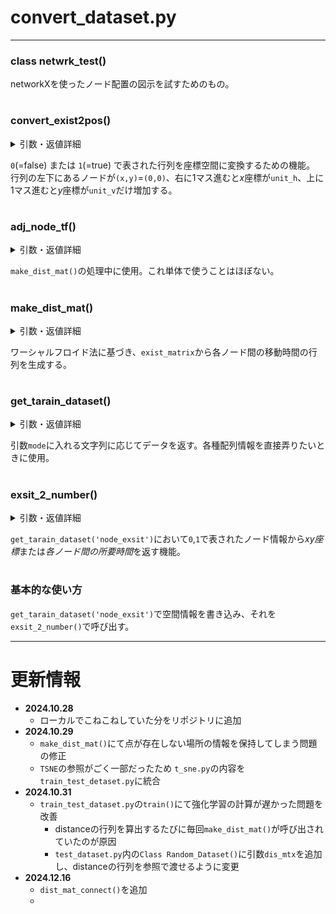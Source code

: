 # convert_dataset.py  
***
### class netwrk_test()
networkXを使ったノード配置の図示を試すためのもの。
#
### convert_exist2pos()
<details><summary>引数・返値詳細</summary>

##### 引数：( exsit_matrix , unit_h , unit_v )  
>**exist_matrix** : ノード位置を表した行列  
>**unit_h** : 水平方向の単位移動量  
>**unit_v** : 垂直方向の単位移動量  

##### 返り値 : (pos_mat , node_n)
>**pos_mat** : 各ノードのxy座標を格納した行列  
>**node_n** : ノードの総数

</details>

`0`(=false) または `1`(=true) で表された行列を座標空間に変換するための機能。  
行列の左下にあるノードが`(x,y)`=`(0,0)`、右に1マス進むと*x*座標が`unit_h`、上に1マス進むと*y*座標が`unit_v`だけ増加する。
#
### adj_node_tf()
<details><summary>引数・返値詳細</summary>

##### 引数：( n , max_n )
>**n** : 現在の座標位置  
>**max_n** : その方向における座標の最大値  
  
##### 返り値：( adj_range )
>**adj_range** : 隣接マスを表す配列  
</details>

`make_dist_mat()`の処理中に使用。これ単体で使うことはほぼない。  
#
### make_dist_mat()
<details><summary>引数・返値詳細</summary>

##### 引数：(exist_matrix , unit_h, unit_v )
>**exist_matrix** :   
>**unit_h** : 水平方向の単位移動量  
>**unit_v** : 垂直方向の単位移動量  
  
##### 返り値：(con_mat , 0 )
>**con_mat** (np.float32) : 各ノード同士の所要時間を格納した二次元配列  
>**0** (int) :`exsit_2_number()`での返り値の構造を合わせるために使用。
</details>

ワーシャルフロイド法に基づき、`exist_matrix`から各ノード間の移動時間の行列を生成する。
#
### get_tarain_dataset()
<details><summary>引数・返値詳細</summary>

##### 引数：( mode ) , 返り値 : ()
>**mode** : `'node_pos'` , `'disatance'` , `'conection'` , `'node_exsit'`のいずれか
- `'node_pos'`
  - ノード位置をxy座標で指定。
  - 返り値：
    - `rt_1` : 各ノードのxy座標
    - `rt_2` : ノードの総数
- `'distance'`
  - すべてのノード同士の移動時間を行列で指定。__(ノード数)__ 次元の正方行列で指定する必要がある。
  - 返り値：
    - `rt_1` : 各ノード同士の時間行列
    - `rt_2` : 0
- `'conection'`
  - ノード同士で直接繋がっている点の情報を格納。
  - 返り値：
    - `rt_1` : ノード同士の接続情報
    - `rt_2` : 0
- `'node_exist'`
  - N*Mマスの空間において、ノードが存在する場合は`1`、そうでない場合は`0`を指定。
  - 返り値：
    - `rt_1` : 各ノードのxy座標
    - `rt_2` : 0

</details>

引数`mode`に入れる文字列に応じてデータを返す。各種配列情報を直接弄りたいときに使用。  
#
### exsit_2_number()
<details><summary>引数・返値詳細</summary>

##### 引数：( mode )
>**mode** : `'node_exsit'` , `'dis'` のいずれか  
  
##### 返り値：( rt_data )
>**rt_data** (tuple) : `mode`に応じたタプル。  
</details>
  
`get_tarain_dataset('node_exsit')`において`0`,`1`で表されたノード情報から*xy座標*または*各ノード間の所要時間*を返す機能。
#
### 基本的な使い方
`get_tarain_dataset('node_exsit')`で空間情報を書き込み、それを`exsit_2_number()`で呼び出す。  
***
# 更新情報
- **2024.10.28** 
  - ローカルでこねこねしていた分をリポジトリに追加
- **2024.10.29** 
  - `make_dist_mat()`にて点が存在しない場所の情報を保持してしまう問題の修正
  - `TSNE`の参照がごく一部だったため `t_sne.py`の内容を`train_test_detaset.py`に統合
- **2024.10.31**
  - `train_test_dataset.py`の`train()`にて強化学習の計算が遅かった問題を改善
    - distanceの行列を算出するたびに毎回`make_dist_mat()`が呼び出されていたのが原因
    - `test_dataset.py`内の`Class Random_Dataset()`に引数`dis_mtx`を追加し、distanceの行列を参照で渡せるように変更
- **2024.12.16**
  - `dist_mat_connect()`を追加
  - 
